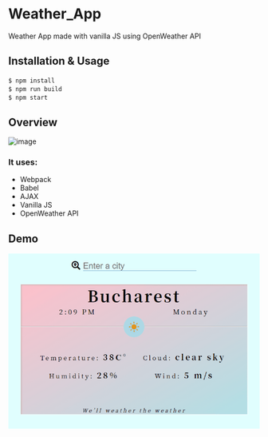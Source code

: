 # Weather_App

Weather App made with vanilla JS using OpenWeather API

## Installation & Usage

```sh
$ npm install
$ npm run build
$ npm start
```
## Overview

![image](https://user-images.githubusercontent.com/65242237/127784290-4e67afd5-ff47-4b35-ac9d-4cbec06ca819.png)

### It uses:
* Webpack
* Babel
* AJAX
* Vanilla JS
* OpenWeather API

## Demo

![image](https://github.com/AnnaPalna/Weather-app/blob/main/weather_app.gif)